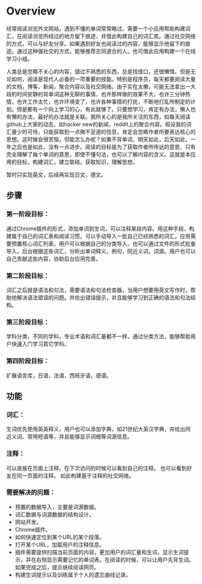 # Overview

经常阅读浏览外文网站，遇到不懂的单词常常略过。需要一个小应用帮助构建词汇，在阅读浏览所经过的地方留下痕迹，并借此构建自己的词汇库。通过社交网络的方式，可以与好友分享。如果遇到好友也阅读过的内容，能够显示他留下的痕迹。通过这种强社交的方式，能够推荐志同道合的人。也可借此应用构建一个在线学习小组。

人类总是忽略不关心的内容，错过不熟悉的东西，总是找借口，还很懒惰。但是无论如何，阅读是现代人必备的一项重要的技能。特别是程序员，每天都要阅读大量的文档，博客，新闻，聚合内容以及社交网络。由于实在太懒，可能无法拿出一大段的时间安静的背单词这种无聊的事情，也许那样做的效果不大，也许三分钟热情，也许工作太忙，也许环境变了，也许各种事情的打扰，不断地打乱所制定的计划。但是都有一个向上学习的心，有此就够了。只要想学习，肯定有办法，懒人也有懒的办法，最好的办法就是关联。我所关心的是我所关注的东西，如每天阅读github上大家的动态，如hacker new的新闻，reddit上的聚合内容。假设我的词汇量少的可怜，只能获取到一点微不足道的信息，肯定会忽略作者所要表达核心的思想。这时候会很苦恼，但能怎么办呢？如果不背单词，明天如此，后天如此，一年之后也是如此，没有一点进步。阅读的目标是为了获取作者所传达的意思，只有完全理解了每个单词的意思，即使不懂句法，也可以了解内容的含义。这就是本应用的目标，构建词汇，建立联结，获取知识，理解思想。

暂时只实现英文，后续再实现日文，德文。

## 步骤

### 第一阶段目标：

通过Chrome插件的形式，添加单词到生词，可以注释某段内容。用这种手段，构建属于自己的词汇表和阅读习惯。可以手动导入一批自己已经熟悉的词汇。应用需要预置核心词汇列表，用户可以根据自己的分类导入。也可以通过文件的形式批量导入。后台根据这些词汇，分析出单词释义，例句，同近义词，词源。用户也可以自己贡献这些内容，协助后台应用完善。

### 第二阶段目标：

词汇之后就是语法和句法，需要语法和句法检查器，当用户想要用英文写作时，帮助他解决语法错误的问题。并给出错误提示，并且能够学习到正确的语法和句法结构。

### 第三阶段目标：

学科分类，不同的学科，专业术语和词汇量都不一样。通过分类方法，能够帮助用户快速入门学习其它学科。

### 第四阶段目标：

扩展语言库，日语，法语，西班牙语，德语。

## 功能

### 词汇：

生词优先使用英英释义，用户也可以添加字典，如21世纪大英汉字典，并给出同近义词、常用短语等，并且能够显示词根等词源信息。

### 注释：

可以直接在页面上注释，在下次访问的时候可以看到自己的注释。
也可以看到好友在同一页面的注释。
如此构建基于注释的社交网络。

### 需要解决的问题：

- 预置的数据导入，主要是词源数据。
- 词汇数据与词源数据的结构设计。
- 网站开发。
- Chrome插件。
- 如何快速定位到某个URL的某个段落。
- 打开某个URL，加载用户的注释信息。
- 插件需要提供扫描当前页面的内容，更加用户的词汇量和生词，显示生词提示，并在右侧显示需要记忆的单词表。在阅读的时候，可以让用户先背生词。如果完成之后，提示继续阅读网页。
- 构建生词提示以及训练属于个人的遗忘曲线记录。
